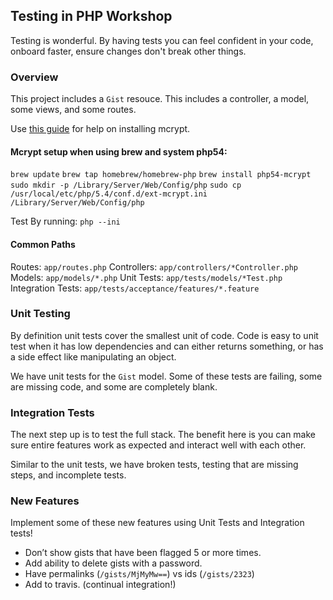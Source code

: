## Testing in PHP Workshop
Testing is wonderful. By having tests you can feel confident in your code, onboard faster, ensure changes don't break other things.

### Overview
This project includes a `Gist` resouce. This includes a controller, a model, some views, and some routes.

Use [this guide](http://jenssegers.be/blog/49/installing-the-php-mcrypt-extension-on-osx-10-9-mavericks) for help on installing mcrypt.

#### Mcrypt setup when using brew and system php54:
`brew update`
`brew tap homebrew/homebrew-php`
`brew install php54-mcrypt`
`sudo mkdir -p /Library/Server/Web/Config/php`
`sudo cp /usr/local/etc/php/5.4/conf.d/ext-mcrypt.ini /Library/Server/Web/Config/php`

Test By running:
`php --ini`

#### Common Paths
Routes: `app/routes.php`
Controllers: `app/controllers/*Controller.php`
Models: `app/models/*.php`
Unit Tests: `app/tests/models/*Test.php`
Integration Tests: `app/tests/acceptance/features/*.feature`

### Unit Testing
By definition unit tests cover the smallest unit of code. Code is easy to unit test when it has low dependencies and can either returns something, or has a side effect like manipulating an object.

We have unit tests for the `Gist` model. Some of these tests are failing, some are missing code, and some are completely blank.

### Integration Tests
The next step up is to test the full stack. The benefit here is you can make sure entire features work as expected and interact well with each other.

Similar to the unit tests, we have broken tests, testing that are missing steps, and incomplete tests.

### New Features
Implement some of these new features using Unit Tests and Integration tests!
* Don’t show gists that have been flagged 5 or more times.
* Add ability to delete gists with a password.
* Have permalinks (`/gists/MjMyMw==`) vs ids (`/gists/2323`)
* Add to travis. (continual integration!)
